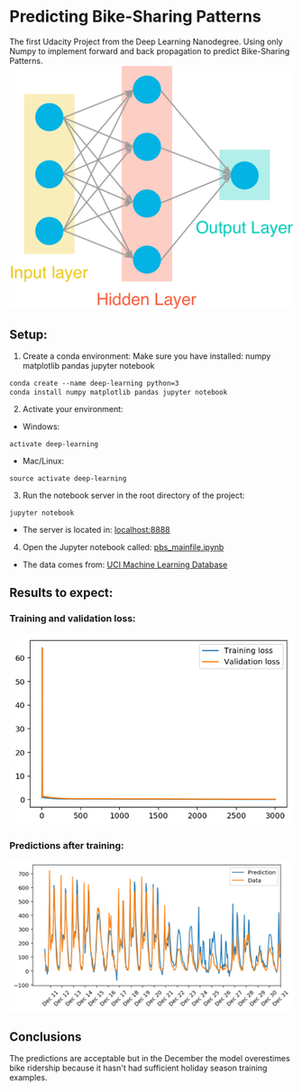 # Predicting Bike-Sharing Patterns
The first Udacity Project from the Deep Learning Nanodegree. Using only Numpy to implement forward and back propagation to predict Bike-Sharing Patterns.
![GitHub Logo](https://github.com/saikrishnathonduru/Udacity_Deep_Learning_Nanodegree_Projects/blob/master/Project-1:%20Prediction-Bike_Sharing/assets/neural_network.png)
## Setup:
1. Create a conda environment:
Make sure you have installed: numpy matplotlib pandas jupyter notebook
```
conda create --name deep-learning python=3
conda install numpy matplotlib pandas jupyter notebook
```

2. Activate your environment:
* Windows:
```
activate deep-learning
```
* Mac/Linux:
```
source activate deep-learning
```

3. Run the notebook server in the root directory of the project:
```
jupyter notebook
```
* The server is located in: [localhost:8888](localhost:8888/tree)
4. Open the Jupyter notebook called: [pbs_mainfile.ipynb](https://github.com/saikrishnathonduru/Udacity_Deep_Learning_Nanodegree_Projects/blob/master/Project-1:%20Prediction-Bike_Sharing/pbs_mainfile.ipynb)
* The data comes from: [UCI Machine Learning Database](https://archive.ics.uci.edu/ml/datasets/Bike+Sharing+Dataset)
## Results to expect:
### Training and validation loss:
![GitHub Logo](https://github.com/saikrishnathonduru/Udacity_Deep_Learning_Nanodegree_Projects/blob/master/Project-1:%20Prediction-Bike_Sharing/assets/loss.png)
### Predictions after training:
![GitHub Logo](https://github.com/saikrishnathonduru/Udacity_Deep_Learning_Nanodegree_Projects/blob/master/Project-1:%20Prediction-Bike_Sharing/assets/predictions.png)
## Conclusions
The predictions are acceptable but in the December the model overestimes bike ridership because it hasn't had sufficient holiday season training examples.
